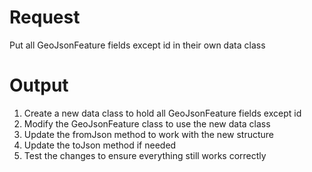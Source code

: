 # Request
Put all GeoJsonFeature fields except id in their own data class

# Output
1. Create a new data class to hold all GeoJsonFeature fields except id
2. Modify the GeoJsonFeature class to use the new data class
3. Update the fromJson method to work with the new structure
4. Update the toJson method if needed
5. Test the changes to ensure everything still works correctly